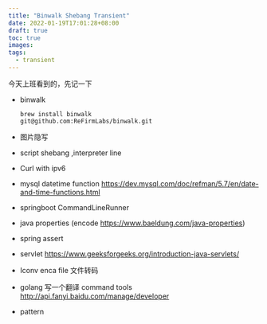 ```yaml
---
title: "Binwalk Shebang Transient"
date: 2022-01-19T17:01:28+08:00
draft: true
toc: true
images:
tags: 
  - transient
---
```


今天上班看到的，先记一下

- binwalk

  ```
  brew install binwalk
  git@github.com:ReFirmLabs/binwalk.git
  ```

- 图片隐写

- script shebang ,interpreter line

- Curl with ipv6

- mysql datetime function https://dev.mysql.com/doc/refman/5.7/en/date-and-time-functions.html

- springboot CommandLineRunner

- java properties (encode https://www.baeldung.com/java-properties)

- spring assert

- servlet https://www.geeksforgeeks.org/introduction-java-servlets/

- Iconv enca file  文件转码

- golang 写一个翻译 command tools http://api.fanyi.baidu.com/manage/developer

- pattern 
